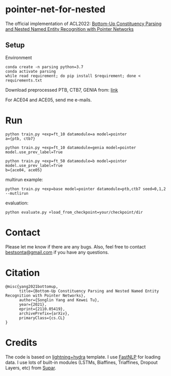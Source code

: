# pointer-net-for-nested
The official implementation of ACL2022: [Bottom-Up Constituency Parsing and Nested Named Entity Recognition with Pointer Networks](https://arxiv.org/pdf/2110.05419.pdf)


## Setup
Environment 
```
conda create -n parsing python=3.7
conda activate parsing
while read requirement; do pip install $requirement; done < requirements.txt 
```

Download preprocessed PTB, CTB7, GENIA from: [link](https://drive.google.com/drive/folders/1qFP2JbcltAJ-Jq3MpkS--0MGEIgyE6vQ?usp=sharing)

For ACE04 and ACE05, send me e-mails.



 
# Run
```
python train.py +exp=ft_10 datamodule=a model=pointer 
a={ptb, ctb7}

python train.py +exp=ft_10 datamodule=genia model=pointer model.use_prev_label=True 

python train.py +exp=ft_50 datamodule=b model=pointer model.use_prev_label=True
b={ace04, ace05}
```

multirun example:
```
python train.py +exp=base model=pointer datamodule=ptb,ctb7 seed=0,1,2 --mutlirun
```

evaluation:
```
python evaluate.py +load_from_checkpoint=your/checkpoint/dir
```   


# Contact
Please let me know if there are any bugs. Also, feel free to contact bestsonta@gmail.com if you have any questions.

# Citation
```
@misc{yang2021bottomup,
      title={Bottom-Up Constituency Parsing and Nested Named Entity Recognition with Pointer Networks}, 
      author={Songlin Yang and Kewei Tu},
      year={2021},
      eprint={2110.05419},
      archivePrefix={arXiv},
      primaryClass={cs.CL}
}
```

# Credits
The code is based on [lightning+hydra](https://github.com/ashleve/lightning-hydra-template) template. I use [FastNLP](https://github.com/fastnlp/fastNLP) for loading data. I use lots of built-in modules (LSTMs, Biaffines, Triaffines, Dropout Layers, etc) from [Supar](https://github.com/yzhangcs/parser/tree/main/supar).  




